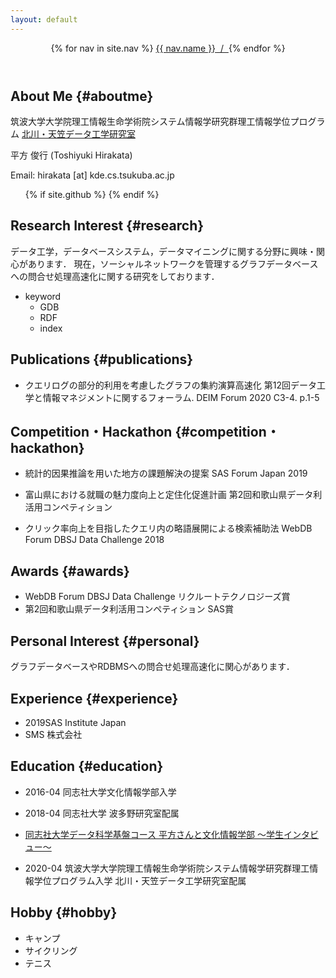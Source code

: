 ```yaml
---
layout: default
---
```


<header class="bloghead">
    <nav class="bloghead-nav">
        {% for nav in site.nav %}
	<a class="text-link" href="{{ nav.href }}">{{ nav.name }}<span> &nbsp;/&nbsp; </span></a> {% endfor %}
    </nav>
</header>

## About Me {#aboutme}
筑波大学大学院理工情報生命学術院システム情報学研究群理工情報学位プログラム
<a class="text-link" href="http://kde.cs.tsukuba.ac.jp">北川・天笠データ工学研究室</a>

平方 俊行 (Toshiyuki Hirakata)

Email: hirakata [at] kde.cs.tsukuba.ac.jp

<ul class="social">
  {% if site.github %}
  <a type="button" href="http://github.com/{{ site.github }}">
    <i class="fa fa-github"></i>
  </a>
  {% endif %}
</ul>

## Research Interest {#research}
データ工学，データベースシステム，データマイニングに関する分野に興味・関心があります．
現在，ソーシャルネットワークを管理するグラフデータベースへの問合せ処理高速化に関する研究をしております．
* keyword
  * GDB
  * RDF
  * index

## Publications {#publications}
* クエリログの部分的利用を考慮したグラフの集約演算高速化 第12回データ工学と情報マネジメントに関するフォーラム. DEIM Forum 2020 C3-4. p.1-5


## Competition・Hackathon {#competition・hackathon} 
* 統計的因果推論を用いた地方の課題解決の提案 SAS Forum Japan 2019

* 富山県における就職の魅力度向上と定住化促進計画 第2回和歌山県データ利活用コンペティション

* クリック率向上を目指したクエリ内の略語展開による検索補助法 WebDB Forum DBSJ Data Challenge 2018

## Awards {#awards}
* WebDB Forum DBSJ Data Challenge リクルートテクノロジーズ賞
* 第2回和歌山県データ利活用コンペティション SAS賞

## Personal Interest {#personal}
グラフデータベースやRDBMSへの問合せ処理高速化に関心があります．

## Experience {#experience}
* 2019SAS Institute Japan
* SMS 株式会社

## Education {#education}
* 2016-04 同志社大学文化情報学部入学

* 2018-04 同志社大学 波多野研究室配属

* <a class="text-link" href="https://www.cis.doshisha.ac.jp/course/foundationaldata/student/
">同志社大学データ科学基盤コース 平方さんと文化情報学部 ～学生インタビュー～</a>

* 2020-04 筑波大学大学院理工情報生命学術院システム情報学研究群理工情報学位プログラム入学 北川・天笠データ工学研究室配属

## Hobby {#hobby}
* キャンプ
* サイクリング
* テニス
